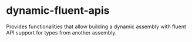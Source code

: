 # dynamic-fluent-apis
Provides functionalities that allow building a dynamic assembly with fluent API support for types from another assembly.
